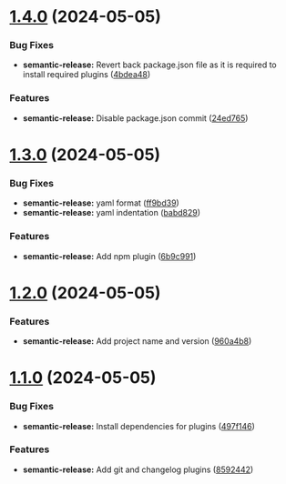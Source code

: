 # [1.4.0](https://github.com/abelazo/semantic-release_poc/compare/v1.3.0...v1.4.0) (2024-05-05)


### Bug Fixes

* **semantic-release:** Revert back package.json file as it is required to install required plugins ([4bdea48](https://github.com/abelazo/semantic-release_poc/commit/4bdea48fb399be902be5fc047ddf3381b7451ffd))


### Features

* **semantic-release:** Disable package.json commit ([24ed765](https://github.com/abelazo/semantic-release_poc/commit/24ed765d8c0b75f6711042fc7cee81f148f1f3cc))

# [1.3.0](https://github.com/abelazo/semantic-release_poc/compare/v1.2.0...v1.3.0) (2024-05-05)


### Bug Fixes

* **semantic-release:** yaml format ([ff9bd39](https://github.com/abelazo/semantic-release_poc/commit/ff9bd39fea17b33efedd3fc63bd60e86f740e574))
* **semantic-release:** yaml indentation ([babd829](https://github.com/abelazo/semantic-release_poc/commit/babd82950ad4f45b83d790a8b65695bf8b18aaa4))


### Features

* **semantic-release:** Add npm plugin ([6b9c991](https://github.com/abelazo/semantic-release_poc/commit/6b9c9915b14d41bf1837227ddc3dd50cffed3626))

# [1.2.0](https://github.com/abelazo/semantic-release_poc/compare/v1.1.0...v1.2.0) (2024-05-05)


### Features

* **semantic-release:** Add project name and version ([960a4b8](https://github.com/abelazo/semantic-release_poc/commit/960a4b8e91126b51694a8a03bfb21b011cc8f117))

# [1.1.0](https://github.com/abelazo/semantic-release_poc/compare/v1.0.0...v1.1.0) (2024-05-05)


### Bug Fixes

* **semantic-release:** Install dependencies for  plugins ([497f146](https://github.com/abelazo/semantic-release_poc/commit/497f1463d3cf54a1fe330152af86bc1d2cc1d95d))


### Features

* **semantic-release:** Add git and changelog plugins ([8592442](https://github.com/abelazo/semantic-release_poc/commit/859244215f519ee8f07ed4f84b5bacdb9c2b26bf))
